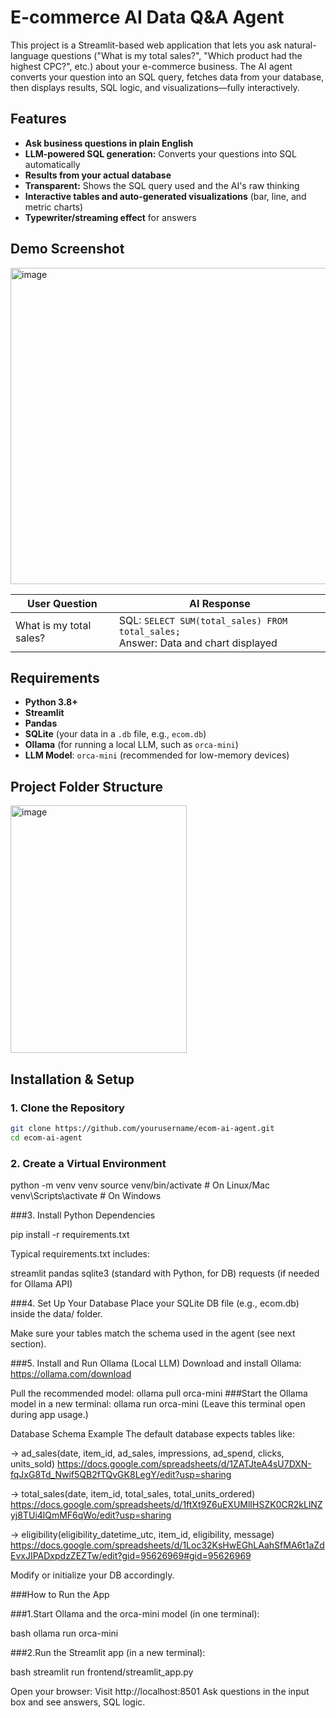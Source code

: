 
# E-commerce AI Data Q&A Agent

This project is a Streamlit-based web application that lets you ask natural-language questions ("What is my total sales?", "Which product had the highest CPC?", etc.) about your e-commerce business. The AI agent converts your question into an SQL query, fetches data from your database, then displays results, SQL logic, and visualizations—fully interactively.

## Features

- **Ask business questions in plain English**
- **LLM-powered SQL generation:** Converts your questions into SQL automatically
- **Results from your actual database**  
- **Transparent:** Shows the SQL query used and the AI's raw thinking
- **Interactive tables and auto-generated visualizations** (bar, line, and metric charts)
- **Typewriter/streaming effect** for answers

## Demo Screenshot
<img width="635" height="506" alt="image" src="https://github.com/user-attachments/assets/27570d7f-5e9a-440d-8a1f-3b2caaab3fd1" />

| User Question | AI Response |
|---------------|-------------|
| What is my total sales? | SQL: `SELECT SUM(total_sales) FROM total_sales;`<br>Answer: Data and chart displayed |

## Requirements

- **Python 3.8+**
- **Streamlit**
- **Pandas**
- **SQLite** (your data in a `.db` file, e.g., `ecom.db`)
- **Ollama** (for running a local LLM, such as `orca-mini`)
- **LLM Model**: `orca-mini` (recommended for low-memory devices)

## Project Folder Structure
<img width="282" height="396" alt="image" src="https://github.com/user-attachments/assets/e4949a3e-66c5-4d80-b36f-f00d7b8a2086" />


## Installation & Setup

### 1. Clone the Repository

```bash
git clone https://github.com/yourusername/ecom-ai-agent.git
cd ecom-ai-agent
```
### 2. Create a Virtual Environment

python -m venv venv
source venv/bin/activate          # On Linux/Mac
venv\Scripts\activate             # On Windows

###3. Install Python Dependencies

pip install -r requirements.txt

Typical requirements.txt includes:

streamlit
pandas
sqlite3 (standard with Python, for DB)
requests (if needed for Ollama API)

###4. Set Up Your Database
Place your SQLite DB file (e.g., ecom.db) inside the data/ folder.

Make sure your tables match the schema used in the agent (see next section).

###5. Install and Run Ollama (Local LLM)
Download and install Ollama: https://ollama.com/download

Pull the recommended model:
ollama pull orca-mini
###Start the Ollama model in a new terminal:
ollama run orca-mini
(Leave this terminal open during app usage.)

Database Schema Example
The default database expects tables like:

-> ad_sales(date, item_id, ad_sales, impressions, ad_spend, clicks, units_sold)
https://docs.google.com/spreadsheets/d/1ZATJteA4sU7DXN-fqJxG8Td_Nwif5QB2fTQvGK8LegY/edit?usp=sharing

-> total_sales(date, item_id, total_sales, total_units_ordered)
https://docs.google.com/spreadsheets/d/1ftXt9Z6uEXUMlIHSZK0CR2kLlNZyj8TUi4lQmMF6qWo/edit?usp=sharing

-> eligibility(eligibility_datetime_utc, item_id, eligibility, message)
https://docs.google.com/spreadsheets/d/1Loc32KsHwEGhLAahSfMA6t1aZdEvxJIPADxpdzZEZTw/edit?gid=95626969#gid=95626969

Modify or initialize your DB accordingly.

###How to Run the App

###1.Start Ollama and the orca-mini model (in one terminal):

bash
ollama run orca-mini

###2.Run the Streamlit app (in a new terminal):

bash
streamlit run frontend/streamlit_app.py

Open your browser:
Visit http://localhost:8501
Ask questions in the input box and see answers, SQL logic.

